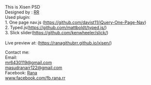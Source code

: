 This is Xisen PSD <br>
Designed by : <a href="https://www.facebook.com/fb.rana.rr">RR</a> <br>
Used plugin: <br>1. One page nav.js (https://github.com/davist11/jQuery-One-Page-Nav) <br>
             2. Typed.js(https://github.com/mattboldt/typed.js/) <br>
             3. Slick slider(https://github.com/kenwheeler/slick/) <br>
              <br>
Live preview at: (https://ranagithubrr.github.io/xisen/) <br>


Contact me:  <br>
          Email:<br> mr6430119@gmail.com <br>
                masudranarr122@gmail.com <br>
          Facebook: <a href="https://www.facebook.com/fb.rana.rr">Rana</a> 
          <br> www.facebook.com/fb.rana.rr
